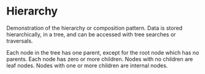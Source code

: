 Hierarchy
=========

Demonstration of the hierarchy or composition pattern.  Data is stored
hierarchically, in a tree, and can be accessed with tree searches or
traversals.

Each node in the tree has one parent, except for the root node which
has no parents.  Each node has zero or more children. Nodes with no
children are leaf nodes.  Nodes with one or more children are internal
nodes.
